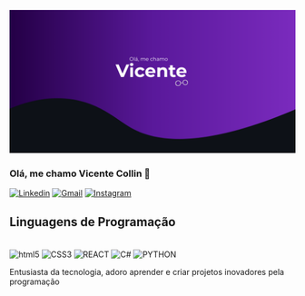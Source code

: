 <p align="center">
  <img src="Banner.png" alt="Logo ReUse"/>
</p>


### Olá, me chamo Vicente Collin 🤙
[![Linkedin](https://img.shields.io/badge/LinkedIn-0077B5?style=for-the-badge&logo=linkedin&logoColor=white)](https://www.linkedin.com/in/vicente-matheus-collin-pedroso-893ab4349/)
[![Gmail](https://img.shields.io/badge/Gmail-D14836?style=for-the-badge&logo=gmail&logoColor=white)](vicollin3@gmail.com)
[![Instagram](https://img.shields.io/badge/Instagram-E4405F?style=for-the-badge&logo=instagram&logoColor=white)](https://www.instagram.com/vimathss/)

## Linguagens de Programação
<div style="display: inline-block"><br/>
    <img align="center" alt="html5" src="https://img.shields.io/badge/HTML5-E34F26?style=for-the-badge&logo=html5&logoColor=white"/>
    <img align="center" alt="CSS3" src="https://img.shields.io/badge/CSS3-1572B6?style=for-the-badge&logo=css3&logoColor=white"/>
    <img align="center" alt="REACT" src="https://img.shields.io/badge/React-43853D?style=for-the-badge&logo=react&logoColor=white"/>
    <img align="center" alt="C#" src="https://img.shields.io/badge/C%23-239120?style=for-the-badge&logo=c-sharp&logoColor=white"/>
    <img align="center" alt="PYTHON" src="https://img.shields.io/badge/Python-3776AB?style=for-the-badge&logo=python&logoColor=white"/>
</div><br/>


Entusiasta da tecnologia, adoro aprender e criar projetos inovadores pela programação
